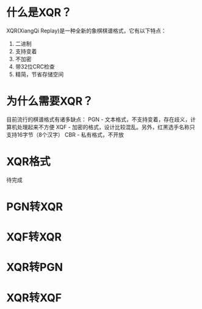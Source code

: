 # 什么是XQR？
XQR(XiangQi Replay)是一种全新的象棋棋谱格式，它有以下特点：
1. 二进制
2. 支持变着
3. 不加密
4. 带32位CRC检查
5. 精简，节省存储空间

# 为什么需要XQR？
目前流行的棋谱格式有诸多缺点：
PGN - 文本格式，不支持变着，存在歧义，计算机处理起来不方便
XQF - 加密的格式，设计比较混乱。另外，红黑选手名称只支持16字节（8个汉字）
CBR - 私有格式，不开放

# XQR格式
待完成

# PGN转XQR

# XQF转XQR

# XQR转PGN

# XQR转XQF
